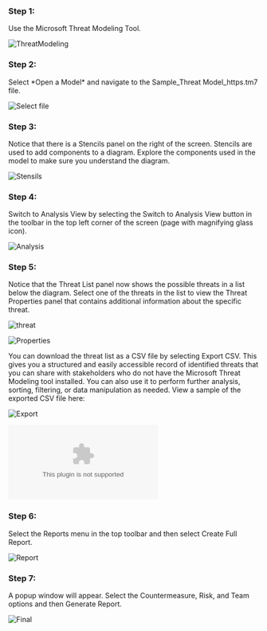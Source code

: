 <h3>Step 1:</h3>  Use the Microsoft Threat Modeling Tool.

![ThreatModeling](https://github.com/sunilryo/Images/blob/main/threat%20modeling.png)

<h3>Step 2:</h3> Select *Open a Model* and navigate to the Sample_Threat Model_https.tm7  file.

![Select file](https://github.com/sunilryo/Images/blob/main/openfile.png)

<h3>Step 3:</h3> Notice that there is a Stencils panel on the right of the screen. Stencils are used to add components to a diagram. Explore the components used in the model to make sure you understand the diagram.

![Stensils](https://github.com/sunilryo/Images/blob/main/stencil.png)

<h3>Step 4:</h3> Switch to Analysis View by selecting the Switch to Analysis View button in the toolbar in the top left corner of the screen (page with magnifying glass icon).

![Analysis](https://github.com/sunilryo/Images/blob/main/analysis.png)

<h3>Step 5:</h3> Notice that the Threat List panel now shows the possible threats in a list below the diagram. Select one of the threats in the list to view the Threat Properties panel that contains additional information about the specific threat.

![threat](https://github.com/sunilryo/Images/blob/main/threat.png)

![Properties](https://github.com/sunilryo/Images/blob/main/properties.png)

You can download the threat list as a CSV file by selecting Export CSV. This gives you a structured and easily accessible record of identified threats that you can share with stakeholders who do not have the Microsoft Threat Modeling tool installed. You can also use it to perform further analysis, sorting, filtering, or data manipulation as needed. View a sample of the exported CSV file here:

![Export](https://github.com/sunilryo/Images/blob/main/export.png)

![Report](https://github.com/sunilryo/Images/blob/main/threatmodel.csv)

<h3>Step 6:</h3> Select the Reports menu in the top toolbar and then select Create Full Report.

![Report](https://github.com/sunilryo/Images/blob/main/report1.png)

<h3>Step 7:</h3> A popup window will appear. Select the Countermeasure, Risk, and Team options and then Generate Report.

![Final](https://github.com/sunilryo/Images/blob/main/final.png)


